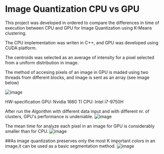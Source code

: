 # Image Quantization CPU vs GPU

This project was developed in ordered to compare the differences in time of execution between CPU and GPU for Image Quantization using K-Means clustering.


The CPU implementation was writen in C++, and GPU was developed using CUDA platform.

The centroids was selected as an average of intensity for a pixel selected from a uniform distribution in image.

The method of accesing pixels of an image in GPU is maded using two threads from different blocks, and image is sent as an array (see image below)

![image](https://user-images.githubusercontent.com/62872057/146520912-439a49f0-61c4-4d7e-aa9c-0ff09f7f2293.png)

HW-specification
  GPU: Nvidia 1660 TI
  CPU: Intel i7-9750H

After run the Algorithm with different data input and with different nr. of clusters, GPU's performance is undeniable.
![image](https://user-images.githubusercontent.com/62872057/146521513-5f4f5f2b-a09f-4e09-b211-2ce1aa67d80d.png)

The mean time for analyze each pixel in an image for GPU is considerably smaller than for CPU.
![image](https://user-images.githubusercontent.com/62872057/146522469-707addce-7da5-44f5-82b8-93f94a7e1084.png)

##As image quantization preserves only the most  K important colors in an image,it can be used as a basic segmentation method.
![image](https://user-images.githubusercontent.com/62872057/146523916-cc05974f-685e-4af7-a2d4-ebdd7de0f65d.png)


